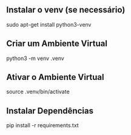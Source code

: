 ## Instalar o venv (se necessário)
sudo apt-get install python3-venv

## Criar um Ambiente Virtual
python3 -m venv .venv

## Ativar o Ambiente Virtual
source .venv/bin/activate

## Instalar Dependências
pip install -r requirements.txt